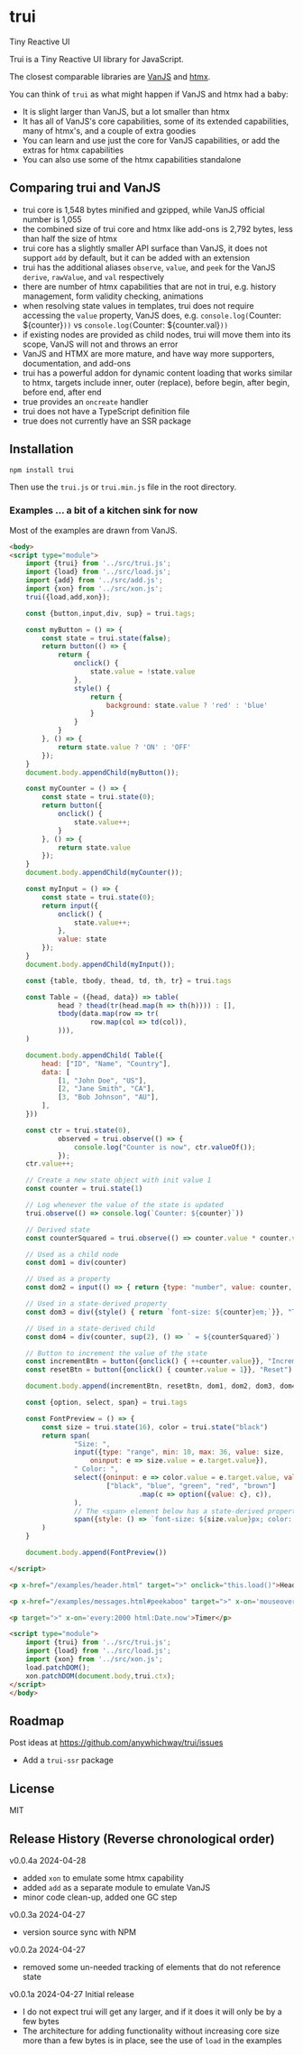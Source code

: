 # trui
Tiny Reactive UI

Trui is a Tiny Reactive UI library for JavaScript.

The closest comparable libraries are [VanJS](https://vanjs.org/) and [htmx](https://htmx.org/).

You can think of `trui` as what might happen if VanJS and htmx had a baby:
- It is slight larger than VanJS, but a lot smaller than htmx
- It has all of VanJS's core capabilities, some of its extended capabilities, many of htmx's, and a couple of extra goodies
- You can learn and use just the core for VanJS capabilities, or add the extras for htmx capabilities
- You can also use some of the htmx capabilities standalone

## Comparing trui and VanJS

- trui core is 1,548 bytes minified and gzipped, while VanJS official number is 1,055
- the combined size of trui core and htmx like add-ons is 2,792 bytes, less than half the size of htmx
- trui core has a slightly smaller API surface than VanJS, it does not support `add` by default, but it can be added with an extension
- trui has the additional aliases `observe`, `value`, and `peek` for the VanJS `derive`, `rawValue`, and `val` respectively
- there are number of htmx capabilities that are not in trui, e.g. history management, form validity checking, animations
- when resolving state values in templates, trui does not require accessing the `value` property, VanJS does, e.g. `console.log(`Counter: ${counter}`))` vs `console.log(`Counter: ${counter.val}`))`
- if existing nodes are provided as child nodes, trui will move them into its scope, VanJS will not and throws an error
- VanJS and HTMX are more mature, and have way more supporters, documentation, and add-ons
- trui has a powerful addon for dynamic content loading that works similar to htmx, targets include inner, outer (replace), before begin, after begin, before end, after end
- true provides an `oncreate` handler
- trui does not have a TypeScript definition file
- true does not currently have an SSR package

## Installation

```bash
npm install trui
```
Then use the `trui.js` or `trui.min.js` file in the root directory.


### Examples ... a bit of a kitchen sink for now

Most of the examples are drawn from VanJS.

```html
<body>
<script type="module">
    import {trui} from '../src/trui.js';
    import {load} from '../src/load.js';
    import {add} from '../src/add.js';
    import {xon} from '../src/xon.js';
    trui({load,add,xon});

    const {button,input,div, sup} = trui.tags;

    const myButton = () => {
        const state = trui.state(false);
        return button(() => {
            return {
                onclick() {
                    state.value = !state.value
                },
                style() {
                    return {
                        background: state.value ? 'red' : 'blue'
                    }
                }
            }
        }, () => {
            return state.value ? 'ON' : 'OFF'
        });
    }
    document.body.appendChild(myButton());

    const myCounter = () => {
        const state = trui.state(0);
        return button({
            onclick() {
                state.value++;
            }
        }, () => {
            return state.value
        });
    }
    document.body.appendChild(myCounter());

    const myInput = () => {
        const state = trui.state(0);
        return input({
            onclick() {
                state.value++;
            },
            value: state
        });
    }
    document.body.appendChild(myInput());

    const {table, tbody, thead, td, th, tr} = trui.tags

    const Table = ({head, data}) => table(
            head ? thead(tr(head.map(h => th(h)))) : [],
            tbody(data.map(row => tr(
                    row.map(col => td(col)),
            ))),
    )

    document.body.appendChild( Table({
        head: ["ID", "Name", "Country"],
        data: [
            [1, "John Doe", "US"],
            [2, "Jane Smith", "CA"],
            [3, "Bob Johnson", "AU"],
        ],
    }))

    const ctr = trui.state(0),
            observed = trui.observe(() => {
                console.log("Counter is now", ctr.valueOf());
            });
    ctr.value++;

    // Create a new state object with init value 1
    const counter = trui.state(1)

    // Log whenever the value of the state is updated
    trui.observe(() => console.log(`Counter: ${counter}`))

    // Derived state
    const counterSquared = trui.observe(() => counter.value * counter.value)

    // Used as a child node
    const dom1 = div(counter)

    // Used as a property
    const dom2 = input(() => { return {type: "number", value: counter, disabled: true} })

    // Used in a state-derived property
    const dom3 = div({style() { return `font-size: ${counter}em;`}}, "Text")

    // Used in a state-derived child
    const dom4 = div(counter, sup(2), () => ` = ${counterSquared}`)

    // Button to increment the value of the state
    const incrementBtn = button({onclick() { ++counter.value}}, "Increment")
    const resetBtn = button({onclick() { counter.value = 1}}, "Reset")

    document.body.append(incrementBtn, resetBtn, dom1, dom2, dom3, dom4)

    const {option, select, span} = trui.tags

    const FontPreview = () => {
        const size = trui.state(16), color = trui.state("black")
        return span(
                "Size: ",
                input({type: "range", min: 10, max: 36, value: size,
                    oninput: e => size.value = e.target.value}),
                " Color: ",
                select({oninput: e => color.value = e.target.value, value: color},
                        ["black", "blue", "green", "red", "brown"]
                                .map(c => option({value: c}, c)),
                ),
                // The <span> element below has a state-derived property `style`
                span({style: () => `font-size: ${size.value}px; color: ${color.value};`}, " Hello 🍦trui"),
        )
    }

    document.body.append(FontPreview())

</script>

<p x-href="/examples/header.html" target=">" onclick="this.load()">Header Placeholder (Click Me)</p>

<p x-href="/examples/messages.html#peekaboo" target=">" x-on='mouseover ephemeral:1000 throttle:2000 load:{"options":{"method":"GET"}}'>Message (Mouseover Me)</p>

<p target=">" x-on='every:2000 html:Date.now'>Timer</p>

<script type="module">
    import {trui} from '../src/trui.js';
    import {load} from '../src/load.js';
    import {xon} from '../src/xon.js';
    load.patchDOM();
    xon.patchDOM(document.body,trui.ctx);
</script>
</body>
```

## Roadmap

Post ideas at https://github.com/anywhichway/trui/issues

- Add a `trui-ssr` package

## License

MIT

## Release History (Reverse chronological order)

v0.0.4a 2024-04-28

- added `xon` to emulate some htmx capability
- added `add` as a separate module to emulate VanJS
- minor code clean-up, added one GC step

v0.0.3a 2024-04-27

- version source sync with NPM

v0.0.2a 2024-04-27

- removed some un-needed tracking of elements that do not reference state

v0.0.1a 2024-04-27 Initial release

- I do not expect trui will get any larger, and if it does it will only be by a few bytes
- The architecture for adding functionality without increasing core size more than a few bytes is in place, see the use of `load` in the examples

<script type="module">
    import {examplify} from 'https://unpkg.com/examplify?module';
    const onload = () => setInterval(() => {
        if (document.readyState === "complete") {
            clearInterval(interval);
            examplify(document);
        }
    });
    const interval = onload();
</script>



